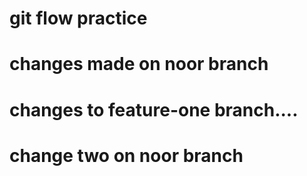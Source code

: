 # git flow practice

# changes made on noor branch

# changes to feature-one branch....

# change two on noor branch
